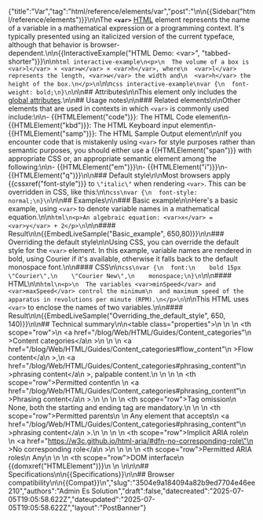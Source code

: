 {"title":"Var","tag":"html/reference/elements/var","post":"\n\n{{Sidebar(\"html/reference/elements\")}}\n\nThe **`<var>`** [HTML](/blog/Web/HTML) element represents the name of a variable in a mathematical expression or a programming context. It's typically presented using an italicized version of the current typeface, although that behavior is browser-dependent.\n\n{{InteractiveExample(\"HTML Demo: &lt;var&gt;\", \"tabbed-shorter\")}}\n\n```html interactive-example\n<p>\n  The volume of a box is <var>l</var> × <var>w</var> × <var>h</var>, where\n  <var>l</var> represents the length, <var>w</var> the width and\n  <var>h</var> the height of the box.\n</p>\n```\n\n```css interactive-example\nvar {\n  font-weight: bold;\n}\n```\n\n## Attributes\n\nThis element only includes the [global attributes](/blog/Web/HTML/Reference/Global_attributes).\n\n## Usage notes\n\n### Related elements\n\nOther elements that are used in contexts in which `<var>` is commonly used include:\n\n- {{HTMLElement(\"code\")}}: The HTML Code element\n- {{HTMLElement(\"kbd\")}}: The HTML Keyboard input element\n- {{HTMLElement(\"samp\")}}: The HTML Sample Output element\n\nIf you encounter code that is mistakenly using `<var>` for style purposes rather than semantic purposes, you should either use a {{HTMLElement(\"span\")}} with appropriate CSS or, an appropriate semantic element among the following:\n\n- {{HTMLElement(\"em\")}}\n- {{HTMLElement(\"i\")}}\n- {{HTMLElement(\"q\")}}\n\n### Default style\n\nMost browsers apply {{cssxref(\"font-style\")}} to `\"italic\"` when rendering `<var>`. This can be overridden in CSS, like this:\n\n```css\nvar {\n  font-style: normal;\n}\n```\n\n## Examples\n\n### Basic example\n\nHere's a basic example, using `<var>` to denote variable names in a mathematical equation.\n\n```html\n<p>An algebraic equation: <var>x</var> = <var>y</var> + 2</p>\n```\n\n#### Result\n\n{{EmbedLiveSample(\"Basic_example\", 650,80)}}\n\n### Overriding the default style\n\nUsing CSS, you can override the default style for the `<var>` element. In this example, variable names are rendered in bold, using Courier if it's available, otherwise it falls back to the default monospace font.\n\n#### CSS\n\n```css\nvar {\n  font:\n    bold 15px \"Courier\",\n    \"Courier New\",\n    monospace;\n}\n```\n\n#### HTML\n\n```html\n<p>\n  The variables <var>minSpeed</var> and <var>maxSpeed</var> control the minimum\n  and maximum speed of the apparatus in revolutions per minute (RPM).\n</p>\n```\n\nThis HTML uses `<var>` to enclose the names of two variables.\n\n#### Result\n\n{{EmbedLiveSample(\"Overriding_the_default_style\", 650, 140)}}\n\n## Technical summary\n\n<table class=\"properties\">\n  <tbody>\n    <tr>\n      <th scope=\"row\">\n        <a href=\"/blog/Web/HTML/Guides/Content_categories\"\n          >Content categories</a\n        >\n      </th>\n      <td>\n        <a href=\"/blog/Web/HTML/Guides/Content_categories#flow_content\"\n          >Flow content</a\n        >,\n        <a href=\"/blog/Web/HTML/Guides/Content_categories#phrasing_content\"\n          >phrasing content</a\n        >, palpable content.\n      </td>\n    </tr>\n    <tr>\n      <th scope=\"row\">Permitted content</th>\n      <td>\n        <a href=\"/blog/Web/HTML/Guides/Content_categories#phrasing_content\"\n          >Phrasing content</a\n        >.\n      </td>\n    </tr>\n    <tr>\n      <th scope=\"row\">Tag omission</th>\n      <td>None, both the starting and ending tag are mandatory.</td>\n    </tr>\n    <tr>\n      <th scope=\"row\">Permitted parents</th>\n      <td>\n        Any element that accepts\n        <a href=\"/blog/Web/HTML/Guides/Content_categories#phrasing_content\"\n          >phrasing content</a\n        >.\n      </td>\n    </tr>\n    <tr>\n      <th scope=\"row\">Implicit ARIA role</th>\n      <td>\n        <a href=\"https://w3c.github.io/html-aria/#dfn-no-corresponding-role\"\n          >No corresponding role</a\n        >\n      </td>\n    </tr>\n    <tr>\n      <th scope=\"row\">Permitted ARIA roles</th>\n      <td>Any</td>\n    </tr>\n    <tr>\n      <th scope=\"row\">DOM interface</th>\n      <td>{{domxref(\"HTMLElement\")}}</td>\n    </tr>\n  </tbody>\n</table>\n\n## Specifications\n\n{{Specifications}}\n\n## Browser compatibility\n\n{{Compat}}\n","slug":"3504e9a184094a82b9ed7704e46ee210","authors":"Admin Es Solution","draft":false,"datecreated":"2025-07-05T19:05:58.622Z","dateupdated":"2025-07-05T19:05:58.622Z","layout":"PostBanner"}